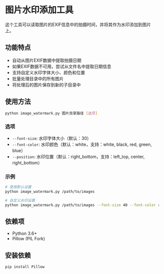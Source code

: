 # 图片水印添加工具

这个工具可以读取图片的EXIF信息中的拍摄时间，并将其作为水印添加到图片上。

## 功能特点

- 自动从图片EXIF数据中提取拍摄日期
- 如果EXIF数据不可用，尝试从文件名中提取日期信息
- 支持自定义水印字体大小、颜色和位置
- 批量处理目录中的所有图片
- 将处理后的图片保存到新的子目录中

## 使用方法

```bash
python image_watermark.py 图片目录路径 [选项]
```

### 选项

- `--font-size`: 水印字体大小（默认：30）
- `--font-color`: 水印颜色（默认：white，支持：white, black, red, green, blue）
- `--position`: 水印位置（默认：right_bottom，支持：left_top, center, right_bottom）

### 示例

```bash
# 使用默认设置
python image_watermark.py /path/to/images

# 自定义水印设置
python image_watermark.py /path/to/images --font-size 40 --font-color red --position center
```

## 依赖项

- Python 3.6+
- Pillow (PIL Fork)

## 安装依赖

```bash
pip install Pillow
```